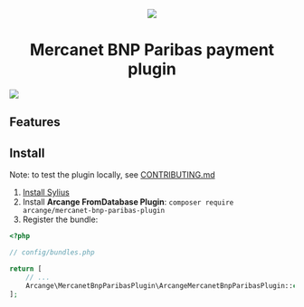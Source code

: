 <p align="center">
    <a href="https://agencearcange.fr" target="_blank">
        <img src="https://media.agencearcange.fr/sylius-arcange.gif" />
    </a>
</p>

<h1 align="center">Mercanet BNP Paribas payment plugin</h1>

![](https://github.com/agencearcange/SyliusMercanetBnpParibasPlugin/workflows/Quality%20Assurance/badge.svg)


## Features

## Install

Note: to test the plugin locally, see [CONTRIBUTING.md](CONTRIBUTING.md)

1. [Install Sylius](https://docs.sylius.com/en/latest/book/installation/installation.html)
2. Install **Arcange FromDatabase Plugin**: `composer require arcange/mercanet-bnp-paribas-plugin`
3. Register the bundle:

```php
<?php

// config/bundles.php

return [
    // ...
    Arcange\MercanetBnpParibasPlugin\ArcangeMercanetBnpParibasPlugin::class => ['all' => true],
];
```
